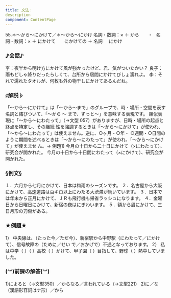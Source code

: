 ```yaml
---
title: 文法：
description
component: ContentPage
---
```



55.＊～から～にかけて／＊～から～にかけ
名詞・数詞：× ＋ から  
    ・  
名詞・数詞：× ＋ にかけて  
    にかけての ＋ 名詞
    にかけ  
### ♪会話♪
李：夜半から明け方にかけて風が強かったけど、君、気がついたかい？
良子：雨もどしゃ降りだったらしくて、台所から居間にかけてびしょ濡れよ。
李：それで濡れたタオルが、何枚も外の物干しにかけてあるんだね。
### ♯解説♭
「～から～にかけて」は「～から～まで」のグループで、時・場所・空間を表す名詞と結びついて、「～から ～ まで、ずっと～」を意味する表現です。
類似表現に「～から～にわたって」（→文型 057）がありますが、日時・場所の起点と終点を特定し、その継続 性を強調するときは「～から～にかけて」が使われ、「～から～にわたって」は使えません。逆に、○ヶ月・○年・
○週間・○日間のように期間を述べるときは「～から～にわたって」が使われ、「～から～にかけて」が使えませ ん。→ 例題1)
今月の十日から二十日にかけて（×にわたって）、研究会が開かれた。 今月の十日から十日間にわたって（×にかけて）、研究会が開かれた。
### §例文§
１．六月から七月にかけて、日本は梅雨のシーズンです。
２．名古屋から大阪にかけて、高速道路は百キロ以上にわたる大渋滞が続いています。
３．日本では年末から正月にかけて、ＪＲも飛行機も帰省ラッシュになります。
４．金曜日から日曜日にかけて、新宿の夜はにぎわいます。
５．額から眉にかけて、三日月形の刀傷がある。
### ★例題★
1） 中央線は、（たった今／ただ今）、新宿駅から中野駅（にわたって／にかけて）、信号故障の（ために／せい で／おかげで）不通となっております。
2） 私は中学（ ）（ ）高校（ ）かけて、甲子園（ ）目指して、野球（ ）熱中していました。
### (^^)前課の解答(^^)
1)によると（→文型350）／からなる／言われている（→文型221）
2)に／な（漢語形容詞はナ形）／から
